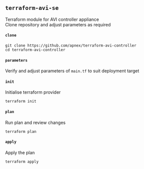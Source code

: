 ## `terraform-avi-se`
Terraform module for AVI controller appliance  
Clone repository and adjust parameters as required  

#### `clone`
```
git clone https://github.com/apnex/terraform-avi-controller
cd terraform-avi-controller
```

#### `parameters`
Verify and adjust parameters of `main.tf` to suit deployment target

#### `init`
Initialise terraform provider
```
terraform init
```

#### `plan`
Run plan and review changes
```
terraform plan
```

#### `apply`
Apply the plan
```
terraform apply
```
